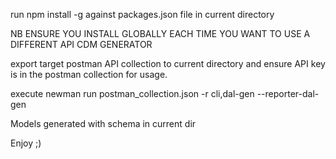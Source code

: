 run npm install -g  against packages.json file in current directory 

NB ENSURE YOU INSTALL GLOBALLY EACH TIME YOU WANT TO USE A DIFFERENT API CDM GENERATOR

export target postman API collection to current directory and ensure API key is in the postman collection for usage.

execute
newman run postman_collection.json -r cli,dal-gen --reporter-dal-gen

Models generated with schema in current dir

Enjoy ;)
